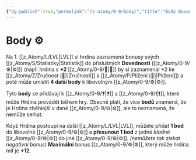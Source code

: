 ```yaml
---
{"dg-publish":true,"permalink":"/z-atomy/0-9/body/","title":"Body Dovedností"}
---
```


# Body ⚙️
Na 1. [[z_Atomy/L/LVL\|LVL]] si hrdina zaznamená bonusy svých [[z_Atomy/S/Statistiky\|Statistik]] do příslušných **Dovedností** ([[z_Atomy/0-9/⚙️\|⚙️]]) (např. hrdina s **+2** [[z_Atomy/0-9/🎯\|🎯]] by si zaznamenal +2 ke [[z_Atomy/Z/Zručnost (🎯)\|Zručnosti]] a [[z_Atomy/P/Plížení (🎯)\|Plížení]]) a poté může umístit **4 další body** k libovolným [[z_Atomy/0-9/⚙️\|⚙️]].

Tyto **body** se přidávají k [[z_Atomy/0-9/❓\|❓]] a [[z_Atomy/0-9/❗\|❗]], které může Hrdina provádět během hry. Obecně platí, že více **bodů** znamená, že je Hrdina zběhlejší v dané [[z_Atomy/0-9/⚙️\|⚙️]], ale to neznamená, že nemůže selhat.

Když Hrdina postoupí na další [[z_Atomy/L/LVL\|LVL]], můžete přidat **1 bod** do libovolné [[z_Atomy/0-9/⚙️\|⚙️]] a **přesunout 1 bod** z jedné *kladné* [[z_Atomy/0-9/⚙️\|⚙️]] do jiné [[z_Atomy/0-9/⚙️\|⚙️]]. *(nemůžete tak získat negativní bonus)*
**Maximální** bonus [[z_Atomy/0-9/⚙️\|⚙️]], který může hrdina mít je **+12**.